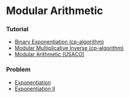 # Modular Arithmetic

### Tutorial
* [Binary Exponentiation (cp-algorithm)](https://cp-algorithms.com/algebra/binary-exp.html)
* [Modular Multiplicative Inverse (cp-algorithm)](https://cp-algorithms.com/algebra/module-inverse.html)
* [Modular Arithmetic (USACO)
](https://usaco.guide/gold/modular)

### Problem

* [Exponentiation](https://cses.fi/problemset/task/1095)
* [Exponentiation II](https://cses.fi/problemset/task/1712)